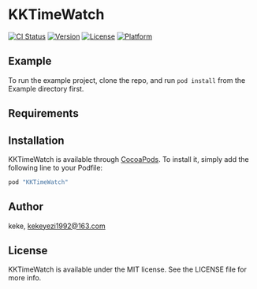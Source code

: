 # KKTimeWatch

[![CI Status](http://img.shields.io/travis/keke/KKTimeWatch.svg?style=flat)](https://travis-ci.org/keke/KKTimeWatch)
[![Version](https://img.shields.io/cocoapods/v/KKTimeWatch.svg?style=flat)](http://cocoapods.org/pods/KKTimeWatch)
[![License](https://img.shields.io/cocoapods/l/KKTimeWatch.svg?style=flat)](http://cocoapods.org/pods/KKTimeWatch)
[![Platform](https://img.shields.io/cocoapods/p/KKTimeWatch.svg?style=flat)](http://cocoapods.org/pods/KKTimeWatch)

## Example

To run the example project, clone the repo, and run `pod install` from the Example directory first.

## Requirements

## Installation

KKTimeWatch is available through [CocoaPods](http://cocoapods.org). To install
it, simply add the following line to your Podfile:

```ruby
pod "KKTimeWatch"
```

## Author

keke, kekeyezi1992@163.com

## License

KKTimeWatch is available under the MIT license. See the LICENSE file for more info.
